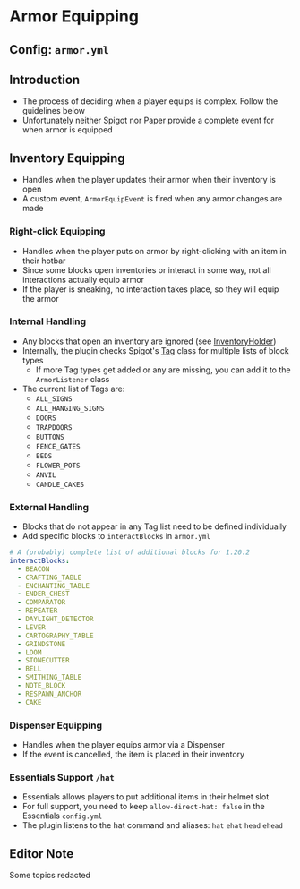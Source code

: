 # Armor Equipping

## Config: `armor.yml`

## Introduction

* The process of deciding when a player equips is complex. Follow the guidelines below
* Unfortunately neither Spigot nor Paper provide a complete event for when armor is equipped

## Inventory Equipping

* Handles when the player updates their armor when their inventory is open
* A custom event, `ArmorEquipEvent` is fired when any armor changes are made

### Right-click Equipping

* Handles when the player puts on armor by right-clicking with an item in their hotbar
* Since some blocks open inventories or interact in some way, not all interactions actually equip armor
* If the player is sneaking, no interaction takes place, so they will equip the armor

### **Internal Handling**

* Any blocks that open an inventory are ignored (see [InventoryHolder](broken-reference))
* Internally, the plugin checks Spigot's [Tag](broken-reference) class for multiple lists of block types
  * If more Tag types get added or any are missing, you can add it to the `ArmorListener` class
* The current list of Tags are:
  * `ALL_SIGNS`
  * `ALL_HANGING_SIGNS`
  * `DOORS`
  * `TRAPDOORS`
  * `BUTTONS`
  * `FENCE_GATES`
  * `BEDS`
  * `FLOWER_POTS`
  * `ANVIL`
  * `CANDLE_CAKES`

### **External Handling**

* Blocks that do not appear in any Tag list need to be defined individually
* Add specific blocks to `interactBlocks` in `armor.yml`

```yaml
# A (probably) complete list of additional blocks for 1.20.2
interactBlocks:
  - BEACON
  - CRAFTING_TABLE
  - ENCHANTING_TABLE
  - ENDER_CHEST
  - COMPARATOR
  - REPEATER
  - DAYLIGHT_DETECTOR
  - LEVER
  - CARTOGRAPHY_TABLE
  - GRINDSTONE
  - LOOM
  - STONECUTTER
  - BELL
  - SMITHING_TABLE
  - NOTE_BLOCK
  - RESPAWN_ANCHOR
  - CAKE
```

### Dispenser Equipping

* Handles when the player equips armor via a Dispenser
* If the event is cancelled, the item is placed in their inventory

### Essentials Support `/hat`

* Essentials allows players to put additional items in their helmet slot
* For full support, you need to keep `allow-direct-hat: false` in the Essentials `config.yml`
* The plugin listens to the hat command and aliases: `hat` `ehat` `head` `ehead`

## Editor Note

Some topics redacted
